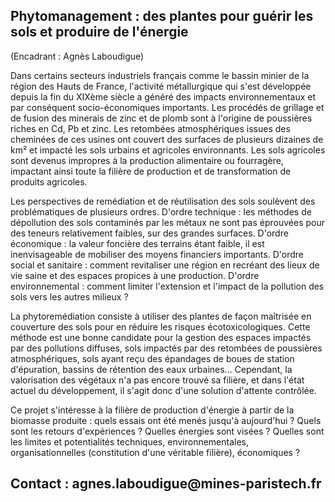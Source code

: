 ## Phytomanagement : des plantes pour guérir les sols et produire de l'énergie

(Encadrant : Agnès Laboudigue)

Dans certains secteurs industriels français comme le bassin minier de la
région des Hauts de France, l'activité métallurgique qui s'est
développée depuis la fin du XIXème siècle a généré des impacts
environnementaux et par conséquent socio-économiques importants. Les
procédés de grillage et de fusion des minerais de zinc et de plomb sont
à l'origine de poussières riches en Cd, Pb et zinc. Les retombées
atmosphériques issues des cheminées de ces usines ont couvert des
surfaces de plusieurs dizaines de km² et impacté les sols urbains et
agricoles environnants. Les sols agricoles sont devenus impropres à la
production alimentaire ou fourragère, impactant ainsi toute la filière
de production et de transformation de produits agricoles.

Les perspectives de remédiation et de réutilisation des sols soulèvent
des problématiques de plusieurs ordres. D'ordre technique : les méthodes
de dépollution des sols contaminés par les métaux ne sont pas éprouvées
pour des teneurs relativement faibles, sur des grandes surfaces. D'ordre
économique : la valeur foncière des terrains étant faible, il est
inenvisageable de mobiliser des moyens financiers importants. D'ordre
social et sanitaire : comment revitaliser une région en recréant des
lieux de vie saine et des espaces propices à une production. D'ordre
environnemental : comment limiter l'extension et l'impact de la
pollution des sols vers les autres milieux ?

La phytoremédiation consiste à utiliser des plantes de façon maîtrisée
en couverture des sols pour en réduire les risques écotoxicologiques.
Cette méthode est une bonne candidate pour la gestion des espaces
impactés par des pollutions diffuses, sols impactés par des retombées de
poussières atmosphériques, sols ayant reçu des épandages de boues de
station d'épuration, bassins de rétention des eaux urbaines...
Cependant, la valorisation des végétaux n'a pas encore trouvé sa
filière, et dans l'état actuel du développement, il s'agit donc d'une
solution d'attente contrôlée.

Ce projet s'intéresse à la filière de production d'énergie à partir de
la biomasse produite : quels essais ont été menés jusqu'à aujourd'hui ?
Quels sont les retours d'expériences ? Quelles énergies sont visées ?
Quelles sont les limites et potentialités techniques, environnementales,
organisationnelles (constitution d'une véritable filière), économiques ?

## Contact : agnes.laboudigue\@mines-paristech.fr
